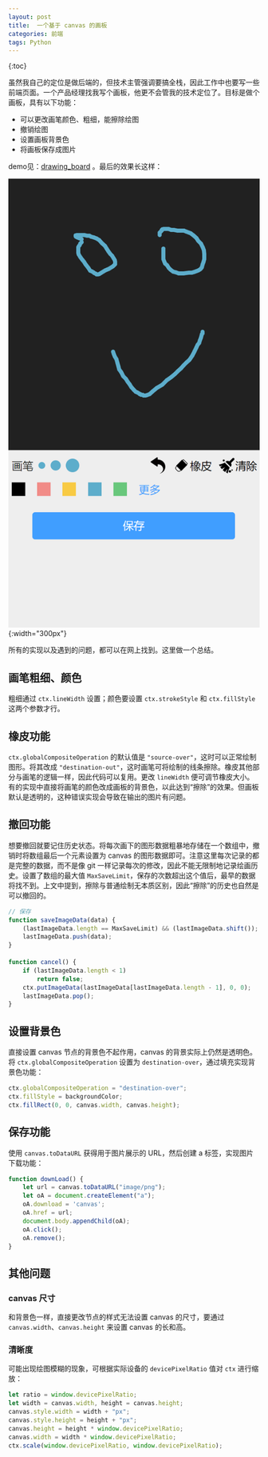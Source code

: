 ```yaml
---
layout: post
title:  一个基于 canvas 的画板
categories: 前端
tags: Python
---
```

{:toc}


虽然我自己的定位是做后端的，但技术主管强调要搞全栈，因此工作中也要写一些前端页面。一个产品经理找我写个画板，他更不会管我的技术定位了。目标是做个画板，具有以下功能：

- 可以更改画笔颜色、粗细，能擦除绘图
- 撤销绘图
- 设置画板背景色
- 将画板保存成图片

demo见：[drawing_board](/demos/canvas/canvas.html)
。最后的效果长这样：

![](/assets/img/canvas.png){:width="300px"}

所有的实现以及遇到的问题，都可以在网上找到。这里做一个总结。

## 画笔粗细、颜色

粗细通过 `ctx.lineWidth` 设置；颜色要设置 `ctx.strokeStyle` 和 `ctx.fillStyle` 这两个参数才行。

## 橡皮功能

`ctx.globalCompositeOperation` 的默认值是 `"source-over"`，这时可以正常绘制图形。将其改成 `"destination-out"`，这时画笔可将绘制的线条擦除。橡皮其他部分与画笔的逻辑一样，因此代码可以复用。更改 `lineWidth` 便可调节橡皮大小。有的实现中直接将画笔的颜色改成画板的背景色，以此达到“擦除”的效果。但画板默认是透明的，这种错误实现会导致在输出的图片有问题。

## 撤回功能

想要撤回就要记住历史状态。将每次画下的图形数据粗暴地存储在一个数组中，撤销时将数组最后一个元素设置为 canvas 的图形数据即可。注意这里每次记录的都是完整的数据，而不是像 git 一样记录每次的修改，因此不能无限制地记录绘画历史。设置了数组的最大值 `MaxSaveLimit`，保存的次数超出这个值后，最早的数据将找不到。上文中提到，擦除与普通绘制无本质区别，因此“擦除”的历史也自然是可以撤回的。

```javascript
// 保存
function saveImageData(data) {
    (lastImageData.length == MaxSaveLimit) && (lastImageData.shift());
    lastImageData.push(data);
}

function cancel() {
    if (lastImageData.length < 1)
        return false;
    ctx.putImageData(lastImageData[lastImageData.length - 1], 0, 0);
    lastImageData.pop();
}
```

## 设置背景色

直接设置 canvas 节点的背景色不起作用，canvas 的背景实际上仍然是透明色。将 `ctx.globalCompositeOperation` 设置为 `destination-over`，通过填充实现背景色功能：

```javascript
ctx.globalCompositeOperation = "destination-over";
ctx.fillStyle = backgroundColor;
ctx.fillRect(0, 0, canvas.width, canvas.height);
```

## 保存功能

使用 `canvas.toDataURL` 获得用于图片展示的 URL，然后创建 a 标签，实现图片下载功能：

```javascript
function downLoad() {
    let url = canvas.toDataURL("image/png");
    let oA = document.createElement("a");
    oA.download = 'canvas';
    oA.href = url;
    document.body.appendChild(oA);
    oA.click();
    oA.remove();
}
```

## 其他问题

### canvas 尺寸

和背景色一样，直接更改节点的样式无法设置 canvas 的尺寸，要通过 `canvas.width`、`canvas.height` 来设置 canvas 的长和高。

### 清晰度

可能出现绘图模糊的现象，可根据实际设备的 `devicePixelRatio` 值对 `ctx` 进行缩放： 

```javascript
let ratio = window.devicePixelRatio;
let width = canvas.width, height = canvas.height;
canvas.style.width = width + "px";
canvas.style.height = height + "px";
canvas.height = height * window.devicePixelRatio;
canvas.width = width * window.devicePixelRatio;
ctx.scale(window.devicePixelRatio, window.devicePixelRatio);
```

